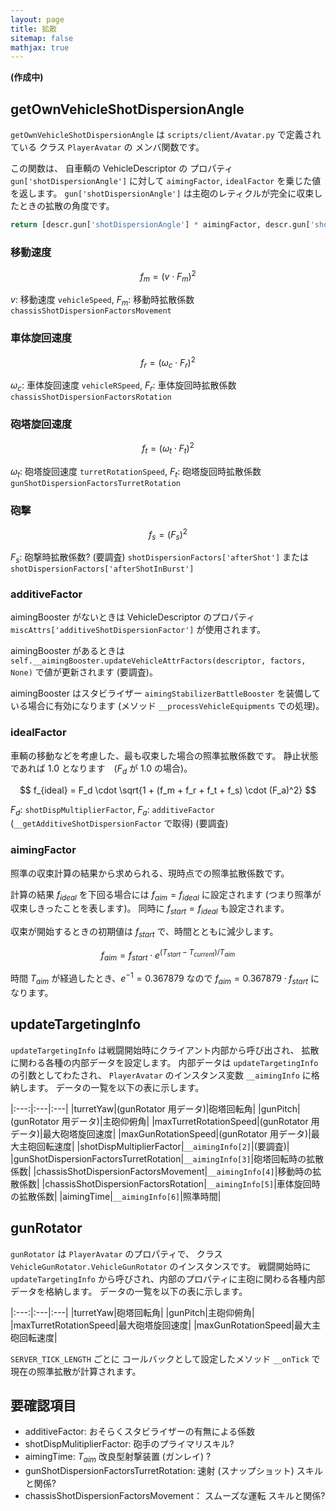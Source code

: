 ```yaml
---
layout: page
title: 拡散
sitemap: false
mathjax: true
---
```

**(作成中)**

## getOwnVehicleShotDispersionAngle

`getOwnVehicleShotDispersionAngle` は
`scripts/client/Avatar.py` で定義されている
クラス `PlayerAvatar` の
メンバ関数です。

この関数は、
自車輌の VehicleDescriptor の
プロパティ `gun['shotDispersionAngle']`
に対して `aimingFactor`, `idealFactor` を乗じた値を返します。
`gun['shotDispersionAngle']` は主砲のレティクルが完全に収束したときの拡散の角度です。

```python
return [descr.gun['shotDispersionAngle'] * aimingFactor, descr.gun['shotDispersionAngle'] * idealFactor]
```

### 移動速度

$$
f_m = ( v \cdot F_m ) ^2
$$

$v$: 移動速度 `vehicleSpeed`,
$F_m$: 移動時拡散係数 `chassisShotDispersionFactorsMovement`

### 車体旋回速度

$$
f_r = ( \omega_c \cdot F_r ) ^2
$$

$\omega_c$: 車体旋回速度 `vehicleRSpeed`,
$F_r$: 車体旋回時拡散係数 `chassisShotDispersionFactorsRotation`

### 砲塔旋回速度

$$
f_t = ( \omega_t \cdot F_t )^2
$$

$\omega_t$: 砲塔旋回速度 `turretRotationSpeed`,
$F_t$: 砲塔旋回時拡散係数 `gunShotDispersionFactorsTurretRotation`


### 砲撃

$$
f_s = (F_s) ^2
$$

$F_s$: 砲撃時拡散係数? (要調査) `shotDispersionFactors['afterShot']` または `shotDispersionFactors['afterShotInBurst']` 


### additiveFactor

aimingBooster がないときは VehicleDescriptor のプロパティ `miscAttrs['additiveShotDispersionFactor']` が使用されます。

aimingBooster があるときは
`self.__aimingBooster.updateVehicleAttrFactors(descriptor, factors, None)`
で値が更新されます (要調査)。

aimingBooster はスタビライザー `aimingStabilizerBattleBooster`
を装備している場合に有効になります
(メソッド `__processVehicleEquipments` での処理)。


### idealFactor

車輌の移動などを考慮した、最も収束した場合の照準拡散係数です。
静止状態であれば 1.0 となります　($F_d$ が 1.0 の場合)。

$$
f_{ideal} = F_d \cdot \sqrt{1 + (f_m + f_r + f_t + f_s) \cdot (F_a)^2}
$$

$F_d$: `shotDispMultiplierFactor`,
$F_a$: `additiveFactor` (`__getAdditiveShotDispersionFactor` で取得) (要調査)


### aimingFactor

照準の収束計算の結果から求められる、現時点での照準拡散係数です。

計算の結果 $f_{ideal}$ を下回る場合には $f_{aim} = f_{ideal}$ に設定されます (つまり照準が収束しきったことを表します)。
同時に $f_{start} = f_{ideal}$ も設定されます。

収束が開始するときの初期値は $f_{start}$ で、時間とともに減少します。

$$
f_{aim} = f_{start} \cdot e^{(T_{start} - T_{current}) / T_{aim}}
$$

時間 $T_{aim}$ が経過したとき、$e^{-1} = 0.367879$ なので $f_{aim} = 0.367879\cdot f_{start}$ になります。


## updateTargetingInfo

`updateTargetingInfo` は戦闘開始時にクライアント内部から呼び出され、
拡散に関わる各種の内部データを設定します。
内部データは `updateTargetingInfo` の引数としてわたされ、
`PlayerAvatar` のインスタンス変数 `__aimingInfo` に格納します。
データの一覧を以下の表に示します。

|:---:|:---|:---|
|turretYaw|(gunRotator 用データ)|砲塔回転角|
|gunPitch|(gunRotator 用データ)|主砲仰俯角|
|maxTurretRotationSpeed|(gunRotator 用データ)|最大砲塔旋回速度|
|maxGunRotationSpeed|(gunRotator 用データ)|最大主砲回転速度|
|shotDispMultiplierFactor|`__aimingInfo[2]`|(要調査)|
|gunShotDispersionFactorsTurretRotation|`__aimingInfo[3]`|砲塔回転時の拡散係数|
|chassisShotDispersionFactorsMovement|`__aimingInfo[4]`|移動時の拡散係数|
|chassisShotDispersionFactorsRotation|`__aimingInfo[5]`|車体旋回時の拡散係数|
|aimingTime|`__aimingInfo[6]`|照準時間|


## gunRotator

`gunRotator` は `PlayerAvatar` のプロパティで、
クラス `VehicleGunRotator.VehicleGunRotator` のインスタンスです。
戦闘開始時に `updateTargetingInfo` から呼びされ、内部のプロパティに主砲に関わる各種内部データを格納します。
データの一覧を以下の表に示します。

|:---:|:---|:---|
|turretYaw|砲塔回転角|
|gunPitch|主砲仰俯角|
|maxTurretRotationSpeed|最大砲塔旋回速度|
|maxGunRotationSpeed|最大主砲回転速度|

`SERVER_TICK_LENGTH` ごとに
コールバックとして設定したメソッド `__onTick` で現在の照準拡散が計算されます。


## 要確認項目

+ additiveFactor: おそらくスタビライザーの有無による係数
+ shotDispMulitiplierFactor: 砲手のプライマリスキル?
+ aimingTime: $T_{aim}$ 改良型射撃装置 (ガンレイ) ?
+ gunShotDispersionFactorsTurretRotation: 速射 (スナップショット) スキルと関係?
+ chassisShotDispersionFactorsMovement： スムーズな運転 スキルと関係?
